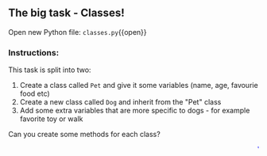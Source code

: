 ## The big task - Classes!

Open new Python file: `classes.py`{{open}}

### Instructions:

This task is split into two:

1. Create a class called `Pet` and give it some variables (name, age, favourie food etc)
2. Create a new class called `Dog` and inherit from the "Pet" class 
3. Add some extra variables that are more specific to dogs - for example favorite toy or walk

Can you create some methods for each class?

<marquee style='color: blue;'><b>Yay you've completed week 3!</b></marquee>
